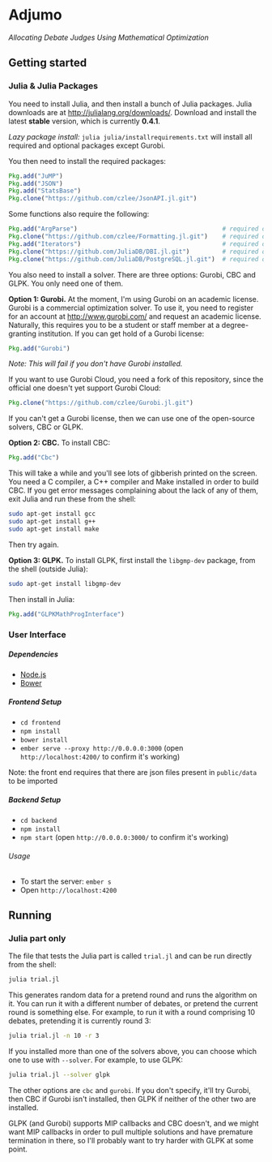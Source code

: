 # Adjumo
*Allocating Debate Judges Using Mathematical Optimization*

## Getting started

### Julia & Julia Packages

You need to install Julia, and then install a bunch of Julia packages. Julia downloads are at http://julialang.org/downloads/.
Download and install the latest **stable** version, which is currently **0.4.1**.

*Lazy package install:* `julia julia/installrequirements.txt` will install all required and optional packages except Gurobi.

You then need to install the required packages:
``` julia
Pkg.add("JuMP")
Pkg.add("JSON")
Pkg.add("StatsBase")
Pkg.clone("https://github.com/czlee/JsonAPI.jl.git")
```

Some functions also require the following:
``` julia
Pkg.add("ArgParse")                                        # required only for command-line scripts
Pkg.clone("https://github.com/czlee/Formatting.jl.git")    # required only for command-line scripts
Pkg.add("Iterators")                                       # required only for AdjumoDataTools
Pkg.clone("https://github.com/JuliaDB/DBI.jl.git")         # required only for Tabbie1 data use
Pkg.clone("https://github.com/JuliaDB/PostgreSQL.jl.git")  # required only for Tabbie1 data use
```

You also need to install a solver. There are three options: Gurobi, CBC and GLPK. You only need one of them.

**Option 1: Gurobi.** At the moment, I'm using Gurobi on an academic license. Gurobi is a commercial optimization solver.
To use it, you need to register for an account at http://www.gurobi.com/ and request an academic
license. Naturally, this requires you to be a student or staff member at a degree-granting institution.
If you can get hold of a Gurobi license:
``` julia
Pkg.add("Gurobi")
```
*Note: This will fail if you don't have Gurobi installed.*

If you want to use Gurobi Cloud, you need a fork of this repository, since the
official one doesn't yet support Gurobi Cloud:
``` julia
Pkg.clone("https://github.com/czlee/Gurobi.jl.git")
```

If you can't get a Gurobi license, then we can use one of the open-source solvers, CBC or GLPK.

**Option 2: CBC.** To install CBC:
``` julia
Pkg.add("Cbc")
```

This will take a while and you'll see lots of gibberish printed on the screen. You need a C compiler, a C++ compiler and Make installed in order to build CBC. If you get error messages complaining about the lack of any of them, exit Julia and run these from the shell:
``` bash
sudo apt-get install gcc
sudo apt-get install g++
sudo apt-get install make
```

Then try again.

**Option 3: GLPK.** To install GLPK, first install the `libgmp-dev` package, from the shell (outside Julia):
``` bash
sudo apt-get install libgmp-dev
```

Then install in Julia:
``` julia
Pkg.add("GLPKMathProgInterface")
```

### User Interface

##### Dependencies

- [Node.js](https://nodejs.org/en/)
- [Bower](http://bower.io)

##### Frontend Setup

- ```cd frontend```
- ```npm install```
- ```bower install```
- ```ember serve --proxy http://0.0.0.0:3000``` (open ```http://localhost:4200/``` to confirm it's working)

Note: the front end requires that there are json files present in ```public/data``` to be imported

##### Backend Setup

- ```cd backend```
- ```npm install```
- ```npm start``` (open ```http://0.0.0.0:3000/``` to confirm it's working)

###### Usage

- To start the server: ```ember s```
- Open ```http://localhost:4200```

## Running

### Julia part only

The file that tests the Julia part is called `trial.jl` and can be run directly from the shell:
``` bash
julia trial.jl
```

This generates random data for a pretend round and runs the algorithm on it. You can run it with a different number of debates, or pretend the current round is something else. For example, to run it with a round comprising 10 debates, pretending it is currently round 3:
``` bash
julia trial.jl -n 10 -r 3
```

If you installed more than one of the solvers above, you can choose which one to use with `--solver`. For example, to use GLPK:
``` bash
julia trial.jl --solver glpk
```
The other options are `cbc` and `gurobi`. If you don't specify, it'll try Gurobi, then CBC if Gurobi isn't installed, then GLPK if neither of the other two are installed.

GLPK (and Gurobi) supports MIP callbacks and CBC doesn't, and we might want MIP callbacks
in order to pull multiple solutions and have premature termination in there, so I'll probably want
to try harder with GLPK at some point.

